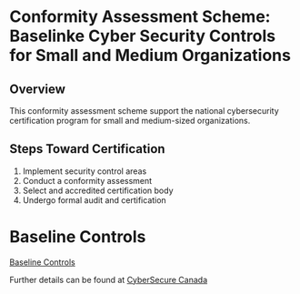 # Conformity Assessment Scheme: Baselinke Cyber Security Controls for Small and Medium Organizations

## Overview

This conformity assessment scheme support the national cybersecurity certification program for small and medium-sized organizations.

## Steps Toward Certification

1. Implement security control areas
2. Conduct a conformity assessment
3. Select and accredited certification body
4. Undergo formal audit and certification

# Baseline Controls

[Baseline Controls](./scheme/baseline-controls.md)

Further details can be found at [CyberSecure Canada](https://ised-isde.canada.ca/site/cybersecure-canada/en)
